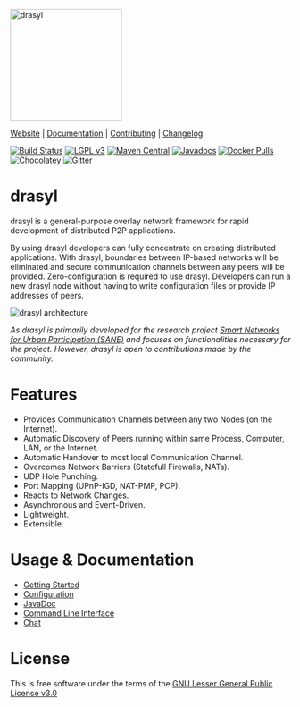 [<img src="https://docs.drasyl.org/master/assets/img/logo.svg" alt="drasyl" width="200"/>](https://drasyl.org)

[Website](https://drasyl.org) |
[Documentation](https://docs.drasyl.org) |
[Contributing](CONTRIBUTING.md) |
[Changelog](CHANGELOG.md)

[![Build Status](https://git.informatik.uni-hamburg.de/sane-public/drasyl/badges/master/pipeline.svg)](https://git.informatik.uni-hamburg.de/sane-public/drasyl/-/pipelines)
[![LGPL v3](https://img.shields.io/badge/license-LGPL%20v3-blue)](https://www.gnu.org/licenses/lgpl-3.0)
[![Maven Central](https://img.shields.io/maven-central/v/org.drasyl/drasyl-core.svg)](https://mvnrepository.com/artifact/org.drasyl/drasyl-core)
[![Javadocs](https://javadoc.io/badge2/org.drasyl/drasyl-core/javadoc.svg)](https://www.javadoc.io/doc/org.drasyl/drasyl-core)
[![Docker Pulls](https://img.shields.io/docker/pulls/drasyl/drasyl)](https://hub.docker.com/r/drasyl/drasyl)
[![Chocolatey](https://img.shields.io/chocolatey/v/drasyl)](https://chocolatey.org/packages/drasyl)
[![Gitter](https://badges.gitter.im/drasyl-overlay/drasyl.svg)](https://gitter.im/drasyl-overlay/drasyl)

# drasyl

drasyl is a general-purpose overlay network framework for rapid development of distributed P2P
applications.

By using drasyl developers can fully concentrate on creating distributed applications. With drasyl,
boundaries between IP-based networks will be eliminated and secure communication channels between
any peers will be provided. Zero-configuration is required to use drasyl. Developers can run a new
drasyl node without having to write configuration files or provide IP addresses of peers.

![drasyl architecture](https://docs.drasyl.org/master/assets/img/drasyl-architecture.png)

_As drasyl is primarily developed for the research project
[Smart Networks for Urban Participation (SANE)](https://sane.city/) and focuses on functionalities
necessary for the project. However, drasyl is open to contributions made by the community._

# Features

* Provides Communication Channels between any two Nodes (on the Internet).
* Automatic Discovery of Peers running within same Process, Computer, LAN, or the Internet.
* Automatic Handover to most local Communication Channel.
* Overcomes Network Barriers (Statefull Firewalls, NATs).
* UDP Hole Punching.
* Port Mapping (UPnP-IGD, NAT-PMP, PCP).  
* Reacts to Network Changes.
* Asynchronous and Event-Driven.
* Lightweight.
* Extensible.

# Usage & Documentation

* [Getting Started](https://docs.drasyl.org/getting-started/)
* [Configuration](https://docs.drasyl.org/configuration/)
* [JavaDoc](https://www.javadoc.io/doc/org.drasyl/drasyl-core/latest/index.html)  
* [Command Line Interface](https://docs.drasyl.org/cli/)
* [Chat](https://gitter.im/drasyl-overlay/drasyl)

# License

This is free software under the terms of the [GNU Lesser General Public License v3.0](LICENSE)
